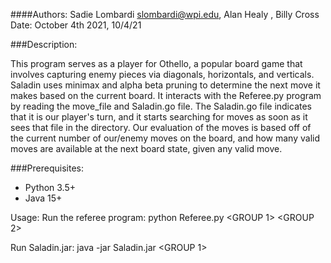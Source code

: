 ####Authors: Sadie Lombardi <slombardi@wpi.edu>, Alan Healy <?>, Billy Cross <?>
Date: October 4th 2021, 10/4/21

###Description:

This program serves as a player for Othello, a popular board game that involves capturing enemy pieces via diagonals, horizontals, and verticals.
Saladin uses minimax and alpha beta pruning to determine the next move it makes based on the current board. 
It interacts with the Referee.py program by reading the move_file and Saladin.go file. The Saladin.go file indicates
that it is our player's turn, and it starts searching for moves as soon as it sees that file in the directory.
Our evaluation of the moves is based off of the current number of our/enemy moves on the board, and how many valid moves are available
at the next board state, given any valid move.

###Prerequisites:
* Python 3.5+
* Java 15+

Usage:
Run the referee program:
python Referee.py <GROUP 1> <GROUP 2>

Run Saladin.jar:
java -jar Saladin.jar <GROUP 1>